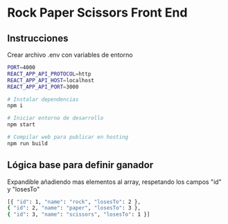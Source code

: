 # Rock Paper Scissors Front End

## Instrucciones

Crear archivo .env con variables de entorno
```bash
PORT=4000
REACT_APP_API_PROTOCOL=http
REACT_APP_API_HOST=localhost
REACT_APP_API_PORT=3000
```

```bash
# Instalar dependencias
npm i

# Iniciar entorno de desarrollo
npm start

# Compilar web para publicar en hosting
npm run build
```

## Lógica base para definir ganador
Expandible añadiendo mas elementos al array, respetando los campos "id" y "losesTo"
```bash
[{ "id": 1, "name": "rock", "losesTo": 2 },
{ "id": 2, "name": "paper", "losesTo": 3 },
{ "id": 3, "name": "scissors", "losesTo": 1 }]
```